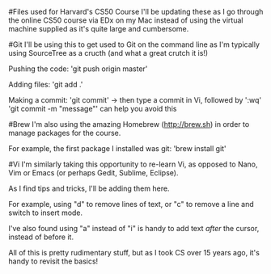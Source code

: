 #Files used for Harvard's CS50 Course
I'll be updating these as I go through the online CS50 course via EDx
on my Mac instead of using the virtual machine supplied as it's quite 
large and cumbersome.

#Git 
I'll be using this to get used to Git on the command line as I'm 
typically using SourceTree as a cructh (and what a great crutch it is!)

Pushing the code:
'git push origin master'

Adding files:
'git add .'

Making a commit:
'git commit' -> then type a commit in Vi, followed by ':wq'
'git commit -m "message"' can help you avoid this

#Brew
I'm also using the amazing Homebrew (http://brew.sh) in order to 
manage packages for the course. 

For example, the first package I installed was git:
'brew install git'

#Vi
I'm similarly taking this opportunity to re-learn Vi, as opposed to
Nano, Vim or Emacs (or perhaps Gedit, Sublime, Eclipse).

As I find tips and tricks, I'll be adding them here. 

For example, using "d" to remove lines of text, or "c" to remove a line
and switch to insert mode. 

I've also found using "a" instead of "i" is handy to add text *after* the 
cursor, instead of before it. 

All of this is pretty rudimentary stuff, but as I took CS over 15 years 
ago, it's handy to revisit the basics!
